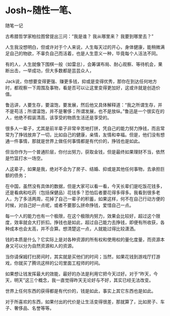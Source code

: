 # Josh~随性一笔、

随笔一记



古希腊哲学家柏拉图曾提出三问：“我是谁？ 我从哪里来？ 我要到哪里去？”



人生我没想明白，但或许对于个人来说，人生每天过的开心，身体健康，能稍微满足自己的物欲，不辜负自己而活着，也是人生意义一种，毕竟每个人活法不同。



有的人，人生就像下围棋一般（如雷总），会筹谋布局、耐心观察、等待机会，果断出击，一举成功，但大多数都是芸芸众人，



Jack说，你想要变得更强、赚更多钱，抑或是变得优秀，那你在到达任何地方时，都观察一下周围及事物，看是否可以让这里变得更加好，这或许就是创造价值。



鲁迅讲，人要生存，要温饱，要发展，然后他又具体解释道：“我之所谓生存，并不是苟活；所谓温饱，并不是奢侈；所谓发展，也不是放纵。”鲁迅是一个很实在的人，他绝不假装清高，该享受的物质生活还是享受的。



很多人一辈子，尤其是前半辈子非常辛苦地打拼，凭自己的能力努力挣钱，而且常常为了挣钱放弃了一切，比如自己的健康，亲情，友情和幸福。但是，他们没有想通一件事情，那就是世界上做任何事情都是有代价的，挣钱也是如此。



但当你作为一个普通阶层，你付出努力，获取金钱，但是最终如果理财不当，依然是竹篮打水一场空。



人这辈子，如果是我，绝对不会为了房子、结婚、抑或是其他任何事物，去承担巨额的债务；



在中国，虽然没有具体的数据，但是大家可以看一看，今天长辈们是吃饭花钱多，还是看病和吃药（包括保健品）花钱多？恐怕后者要花得多得多。我看到很多老人，为了多活两周，花掉了自己一辈子的积蓄，如果这样，何不在自己行动方便的时候，对自己好一点呢，或者不要那么拼命挣钱，爱惜自己一点。



每一个人的能力也有一个极限，在这个极限内努力，效果会比较好，超过这个限度，效率就会大打折扣。挣钱也是如此，超过自己能力去挣钱，即便有所收获，各种成本也会太高，并不合算。想清楚这一点，人就能过得比较潇洒。



钱的本质是什么？它实际上是对各种资源的所有权和使用权的量化度量，而资源本身又可以分为自然资源和人的资源。

当你请保姆打扫房间时，其实就是买他们的时间；当然，如果花钱到游戏厅打游戏，你就买了腾讯这样的公司里面工程师的时间。



如果想让钱发挥最大的效能，最好的办法是利用它把今天过好。对于“昨天，今天，明天”这三个概念，我一直觉得昨天无论好与不好，其实已经无法改变。



世界上任何东西的获得都是有代价的，钱是如此，事实上其它东西也是如此。



对于所喜欢的东西，如果付出的代价是让生活变得很差，那就算了，比如房子、车子、奢侈品、名誉等等。



